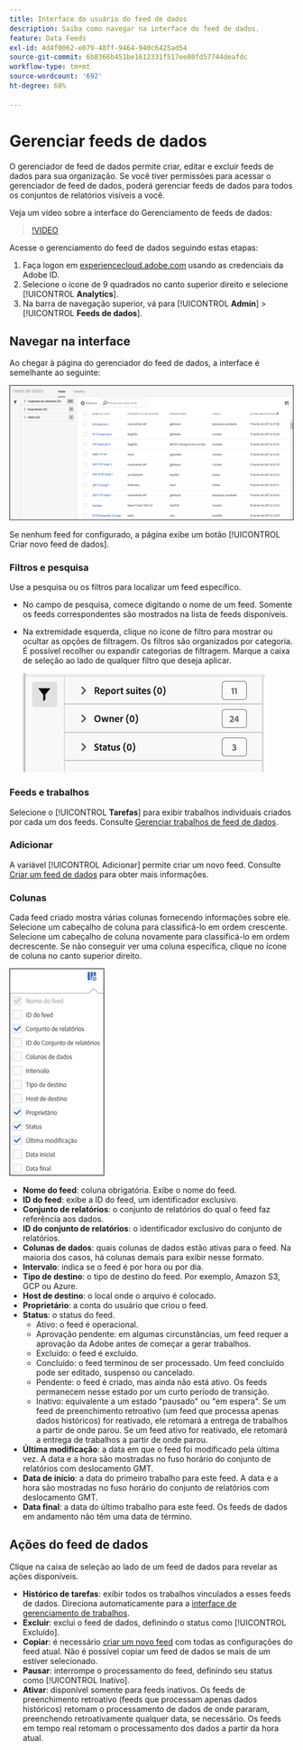 ```yaml
---
title: Interface do usuário do feed de dados
description: Saiba como navegar na interface do feed de dados.
feature: Data Feeds
exl-id: 4d4f0062-e079-48ff-9464-940c6425ad54
source-git-commit: 6b8366b451be1612331f517ee80fd57744deafdc
workflow-type: tm+mt
source-wordcount: '692'
ht-degree: 68%

---
```


# Gerenciar feeds de dados

O gerenciador de feed de dados permite criar, editar e excluir feeds de dados para sua organização. Se você tiver permissões para acessar o gerenciador de feed de dados, poderá gerenciar feeds de dados para todos os conjuntos de relatórios visíveis a você.

Veja um vídeo sobre a interface do Gerenciamento de feeds de dados:

>[!VIDEO](https://video.tv.adobe.com/v/25452/?quality=12)

Acesse o gerenciamento do feed de dados seguindo estas etapas:

1. Faça logon em [experiencecloud.adobe.com](https://experiencecloud.adobe.com) usando as credenciais da Adobe ID.
1. Selecione o ícone de 9 quadrados no canto superior direito e selecione [!UICONTROL **Analytics**].
1. Na barra de navegação superior, vá para [!UICONTROL **Admin**] > [!UICONTROL **Feeds de dados**].

## Navegar na interface

Ao chegar à página do gerenciador do feed de dados, a interface é semelhante ao seguinte:

![Feeds de dados](assets/feeds.png)

Se nenhum feed for configurado, a página exibe um botão [!UICONTROL Criar novo feed de dados].

### Filtros e pesquisa

Use a pesquisa ou os filtros para localizar um feed específico.

* No campo de pesquisa, comece digitando o nome de um feed. Somente os feeds correspondentes são mostrados na lista de feeds disponíveis.

* Na extremidade esquerda, clique no ícone de filtro para mostrar ou ocultar as opções de filtragem. Os filtros são organizados por categoria. É possível recolher ou expandir categorias de filtragem. Marque a caixa de seleção ao lado de qualquer filtro que deseja aplicar.

  ![Filtro](assets/filters.png)

### Feeds e trabalhos

Selecione o [!UICONTROL **Tarefas**] para exibir trabalhos individuais criados por cada um dos feeds. Consulte [Gerenciar trabalhos de feed de dados](df-manage-jobs.md).

### Adicionar

A variável [!UICONTROL Adicionar] permite criar um novo feed. Consulte [Criar um feed de dados](create-feed.md) para obter mais informações.

### Colunas

Cada feed criado mostra várias colunas fornecendo informações sobre ele. Selecione um cabeçalho de coluna para classificá-lo em ordem crescente. Selecione um cabeçalho de coluna novamente para classificá-lo em ordem decrescente. Se não conseguir ver uma coluna específica, clique no ícone de coluna no canto superior direito.

![Ícone de coluna](assets/cols.jpg)

* **Nome do feed**: coluna obrigatória. Exibe o nome do feed.
* **ID do feed**: exibe a ID do feed, um identificador exclusivo.
* **Conjunto de relatórios**: o conjunto de relatórios do qual o feed faz referência aos dados.
* **ID do conjunto de relatórios**: o identificador exclusivo do conjunto de relatórios.
* **Colunas de dados**: quais colunas de dados estão ativas para o feed. Na maioria dos casos, há colunas demais para exibir nesse formato.
* **Intervalo**: indica se o feed é por hora ou por dia.
* **Tipo de destino**: o tipo de destino do feed. Por exemplo, Amazon S3, GCP ou Azure.
* **Host de destino**: o local onde o arquivo é colocado.
* **Proprietário**: a conta do usuário que criou o feed.
* **Status**: o status do feed.
   * Ativo: o feed é operacional.
   * Aprovação pendente: em algumas circunstâncias, um feed requer a aprovação da Adobe antes de começar a gerar trabalhos.
   * Excluído: o feed é excluído.
   * Concluído: o feed terminou de ser processado. Um feed concluído pode ser editado, suspenso ou cancelado.
   * Pendente: o feed é criado, mas ainda não está ativo. Os feeds permanecem nesse estado por um curto período de transição.
   * Inativo: equivalente a um estado &quot;pausado&quot; ou &quot;em espera&quot;. Se um feed de preenchimento retroativo (um feed que processa apenas dados históricos) for reativado, ele retomará a entrega de trabalhos a partir de onde parou. Se um feed ativo for reativado, ele retomará a entrega de trabalhos a partir de onde parou.
* **Última modificação**: a data em que o feed foi modificado pela última vez. A data e a hora são mostradas no fuso horário do conjunto de relatórios com deslocamento GMT.
* **Data de início**: a data do primeiro trabalho para este feed. A data e a hora são mostradas no fuso horário do conjunto de relatórios com deslocamento GMT.
* **Data final**: a data do último trabalho para este feed. Os feeds de dados em andamento não têm uma data de término.

## Ações do feed de dados

Clique na caixa de seleção ao lado de um feed de dados para revelar as ações disponíveis.

* **Histórico de tarefas**: exibir todos os trabalhos vinculados a esses feeds de dados. Direciona automaticamente para a [interface de gerenciamento de trabalhos](df-manage-jobs.md).
* **Excluir**: exclui o feed de dados, definindo o status como [!UICONTROL Excluído].
* **Copiar**: é necessário [criar um novo feed](create-feed.md) com todas as configurações do feed atual. Não é possível copiar um feed de dados se mais de um estiver selecionado.
* **Pausar**: interrompe o processamento do feed, definindo seu status como [!UICONTROL Inativo].
* **Ativar**: disponível somente para feeds inativos. Os feeds de preenchimento retroativo (feeds que processam apenas dados históricos) retomam o processamento de dados de onde pararam, preenchendo retroativamente qualquer data, se necessário. Os feeds em tempo real retomam o processamento dos dados a partir da hora atual.
